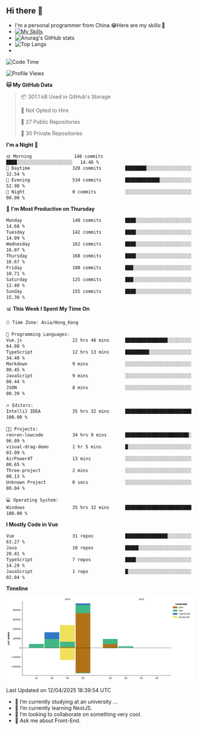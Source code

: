 ## Hi there 👋
- I'm a personal programmer from China.😂Here are my skills:🤔
- [![My Skills](https://skillicons.dev/icons?i=js,html,css,vue,typescript,java,golang)](https://skillicons.dev)
- ![Anurag's GitHub stats](https://github-readme-stats.vercel.app/api?username=FluffyChi-Xing&count_private=true&show_icons=true&theme=radical)
- ![Top Langs](https://github-readme-stats.vercel.app/api/top-langs/?username=FluffyChi-Xing)
- <!--START_SECTION:waka-->
![Code Time](http://img.shields.io/badge/Code%20Time-1%2C314%20hrs%2020%20mins-blue)

![Profile Views](http://img.shields.io/badge/Profile%20Views-0-blue)

**🐱 My GitHub Data** 

> 📦 301.1 kB Used in GitHub's Storage 
 > 
> 🚫 Not Opted to Hire
 > 
> 📜 27 Public Repositories 
 > 
> 🔑 30 Private Repositories 
 > 
**I'm a Night 🦉** 

```text
🌞 Morning                146 commits         ████░░░░░░░░░░░░░░░░░░░░░   14.48 % 
🌆 Daytime                328 commits         ████████░░░░░░░░░░░░░░░░░   32.54 % 
🌃 Evening                534 commits         █████████████░░░░░░░░░░░░   52.98 % 
🌙 Night                  0 commits           ░░░░░░░░░░░░░░░░░░░░░░░░░   00.00 % 
```
📅 **I'm Most Productive on Thursday** 

```text
Monday                   148 commits         ████░░░░░░░░░░░░░░░░░░░░░   14.68 % 
Tuesday                  142 commits         ████░░░░░░░░░░░░░░░░░░░░░   14.09 % 
Wednesday                162 commits         ████░░░░░░░░░░░░░░░░░░░░░   16.07 % 
Thursday                 168 commits         ████░░░░░░░░░░░░░░░░░░░░░   16.67 % 
Friday                   108 commits         ███░░░░░░░░░░░░░░░░░░░░░░   10.71 % 
Saturday                 125 commits         ███░░░░░░░░░░░░░░░░░░░░░░   12.40 % 
Sunday                   155 commits         ████░░░░░░░░░░░░░░░░░░░░░   15.38 % 
```


📊 **This Week I Spent My Time On** 

```text
🕑︎ Time Zone: Asia/Hong_Kong

💬 Programming Languages: 
Vue.js                   22 hrs 46 mins      ████████████████░░░░░░░░░   64.08 % 
TypeScript               12 hrs 13 mins      █████████░░░░░░░░░░░░░░░░   34.40 % 
Markdown                 9 mins              ░░░░░░░░░░░░░░░░░░░░░░░░░   00.45 % 
JavaScript               9 mins              ░░░░░░░░░░░░░░░░░░░░░░░░░   00.44 % 
JSON                     8 mins              ░░░░░░░░░░░░░░░░░░░░░░░░░   00.39 % 

🔥 Editors: 
IntelliJ IDEA            35 hrs 32 mins      █████████████████████████   100.00 % 

🐱‍💻 Projects: 
renren-lowcode           34 hrs 9 mins       ████████████████████████░   96.09 % 
visual-drag-demo         1 hr 5 mins         █░░░░░░░░░░░░░░░░░░░░░░░░   03.09 % 
AirPower4T               13 mins             ░░░░░░░░░░░░░░░░░░░░░░░░░   00.65 % 
Three-project            2 mins              ░░░░░░░░░░░░░░░░░░░░░░░░░   00.13 % 
Unknown Project          0 secs              ░░░░░░░░░░░░░░░░░░░░░░░░░   00.04 % 

💻 Operating System: 
Windows                  35 hrs 32 mins      █████████████████████████   100.00 % 
```

**I Mostly Code in Vue** 

```text
Vue                      31 repos            ████████████████░░░░░░░░░   63.27 % 
Java                     10 repos            █████░░░░░░░░░░░░░░░░░░░░   20.41 % 
TypeScript               7 repos             ████░░░░░░░░░░░░░░░░░░░░░   14.29 % 
JavaScript               1 repo              █░░░░░░░░░░░░░░░░░░░░░░░░   02.04 % 
```



**Timeline**

![Lines of Code chart](https://raw.githubusercontent.com/FluffyChi-Xing/FluffyChi-Xing/main/assets/bar_graph.png)


 Last Updated on 12/04/2025 18:39:54 UTC
<!--END_SECTION:waka-->
- 🔭 I’m currently studying at an university ...
- 🌱 I’m currently learning NestJS.
- 👯 I’m looking to collaborate on something very cool.
- 💬 Ask me about Front-End.
